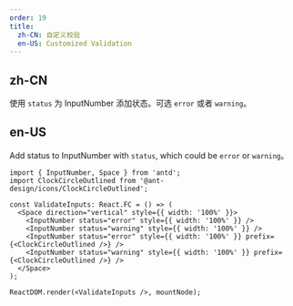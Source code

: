 ```yaml
---
order: 19
title:
  zh-CN: 自定义校验
  en-US: Customized Validation
---
```


## zh-CN

使用 `status` 为 InputNumber 添加状态。可选 `error` 或者 `warning`。

## en-US

Add status to InputNumber with `status`, which could be `error` or `warning`。

```tsx
import { InputNumber, Space } from 'antd';
import ClockCircleOutlined from '@ant-design/icons/ClockCircleOutlined';

const ValidateInputs: React.FC = () => (
  <Space direction="vertical" style={{ width: '100%' }}>
    <InputNumber status="error" style={{ width: '100%' }} />
    <InputNumber status="warning" style={{ width: '100%' }} />
    <InputNumber status="error" style={{ width: '100%' }} prefix={<ClockCircleOutlined />} />
    <InputNumber status="warning" style={{ width: '100%' }} prefix={<ClockCircleOutlined />} />
  </Space>
);

ReactDOM.render(<ValidateInputs />, mountNode);
```
